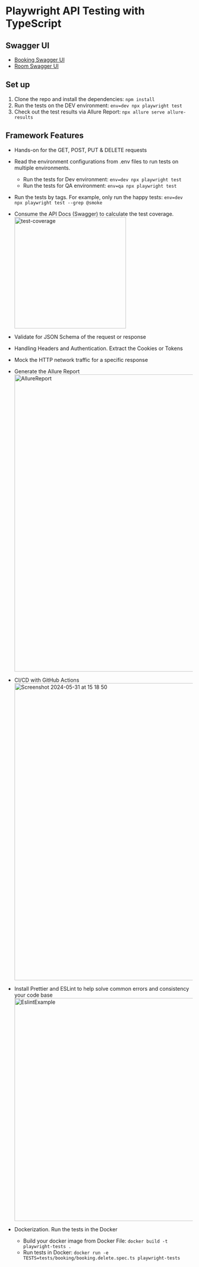 # Playwright API Testing with TypeScript

## Swagger UI

- [Booking Swagger UI](https://automationintesting.online/booking/swagger-ui/index.html#/)
- [Room Swagger UI](https://automationintesting.online/room/swagger-ui/index.html#/)

## Set up

1. Clone the repo and install the dependencies: `npm install`
2. Run the tests on the DEV environment: `env=dev npx playwright test`
3. Check out the test results via Allure Report: `npx allure serve allure-results`

## Framework Features

- Hands-on for the GET, POST, PUT & DELETE requests

- Read the environment configurations from .env files to run tests on multiple environments.

  - Run the tests for Dev environment: `env=dev npx playwright test`
  - Run the tests for QA environment: `env=qa npx playwright test`

- Run the tests by tags. For example, only run the happy tests: `env=dev npx playwright test --grep @smoke`

- Consume the API Docs (Swagger) to calculate the test coverage.
  <br><img width="300" alt="test-coverage" src="https://github.com/lengochoangminh/Playwright-TypeScript-API-PoC/assets/29770042/2d75f1b2-37f3-4b9f-9535-caa4769bdaac">

- Validate for JSON Schema of the request or response

- Handling Headers and Authentication. Extract the Cookies or Tokens

- Mock the HTTP network traffic for a specific response

- Generate the Allure Report
  <br><img width="800" alt="AllureReport" src="https://github.com/lengochoangminh/Playwright-TypeScript-API-PoC/assets/29770042/e97e103d-8f2d-4941-a838-3de0c5fc9b44">

- CI/CD with GitHub Actions
  <br><img width="800" alt="Screenshot 2024-05-31 at 15 18 50" src="https://github.com/lengochoangminh/Playwright-TypeScript-API-PoC/assets/29770042/3145eb29-a83f-4799-9eb2-c3eae9700183">

- Install Prettier and ESLint to help solve common errors and consistency your code base
  <br><img width="600" alt="EslintExample" src="https://github.com/lengochoangminh/Playwright-TypeScript-API-PoC/assets/29770042/08930a4f-3bcf-4e6d-b16d-9db40e31b1f6">

- Dockerization. Run the tests in the Docker
  - Build your docker image from Docker File: `docker build -t playwright-tests .`
  - Run tests in Docker: `docker run -e TESTS=tests/booking/booking.delete.spec.ts playwright-tests`
